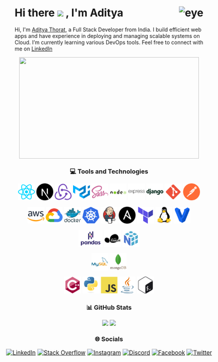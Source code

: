 <!-- ### Hi there 👋 -->

<!--
**thorataditya14/thorataditya14** is a ✨ _special_ ✨ repository because its `README.md` (this file) appears on your GitHub profile.

Here are some ideas to get you started:

- 🔭 I’m currently working on ...
- 🌱 I’m currently learning ...
- 👯 I’m looking to collaborate on ...
- 🤔 I’m looking for help with ...
- 💬 Ask me about ...
- 📫 How to reach me: ...
- 😄 Pronouns: ...
- ⚡ Fun fact: ...
-->

# <div style="display: flex; align-items: center; justify-content: space-between"> <div> Hi there <img src="https://camo.githubusercontent.com/e8e7b06ecf583bc040eb60e44eb5b8e0ecc5421320a92929ce21522dbc34c891/68747470733a2f2f6d656469612e67697068792e636f6d2f6d656469612f6876524a434c467a6361737252346961377a2f67697068792e676966" height="30px"> , I'm Aditya </div> <div> ![eye](https://komarev.com/ghpvc/?username=thorataditya14) </div> </div>

Hi, I'm [Aditya Thorat](https://adityathorat.tech), a Full Stack Developer from India. I build efficient web apps and have experience in deploying and managing scalable systems on Cloud. I’m currently learning various DevOps tools. Feel free to connect with me on [LinkedIn](https://www.linkedin.com/in/adityathorat/)

<div align="center">

<img align="center" height='270' width='480' src='./assets/gifs/typing.gif'/>

### 💻 Tools and Technologies

<!-- Development -->
<a href="https://reactjs.org/" target="_blank"><img src="././assets/images/skills/development/reactjs.svg" alt="React" height="45px" /></a>
<a href="https://nextjs.org/" target="_blank"><img src="././assets/images/skills/development/nextjs.svg" alt="NextJS" height="45px" /></a>
<a href="https://redux.js.org/" target="_blank"><img src="././assets/images/skills/development/redux.svg" alt="Redux" height="45px" /></a>
<a href="https://mui.com/" target="_blank"><img src="././assets/images/skills/development/materialui.svg" alt="MaterialUI" height="45px" /></a>
<a href="https://sass-lang.com/" target="_blank"><img src="././assets/images/skills/development/sass.svg" alt="Sass" height="45px" /></a>
<a href="https://nodejs.org/" target="_blank"><img src="././assets/images/skills/development/nodejs.svg" alt="NodeJS" height="45px" /></a>
<a href="https://expressjs.com/" target="_blank"><img src="././assets/images/skills/development/expressjs.svg" alt="ExpressJS" height="45px" /></a>
<a href="https://www.djangoproject.com/" target="_blank"><img src="././assets/images/skills/development/django.svg" alt="Django" height="45px" /></a>
<a href="https://git-scm.com/" target="_blank"><img src="././assets/images/skills/development/git.svg" alt="Git" height="45px" /></a>
<a href="https://www.postman.com/" target="_blank"><img src="././assets/images/skills/development/postman.svg" alt="Postman" height="45px" /></a>

<!-- Cloud/DevOps -->
<a href="https://aws.amazon.com/" target="_blank"><img src="././assets/images/skills/cloud/aws.svg" alt="AWS" height="45px" /></a>
<a href="https://cloud.google.com/" target="_blank"><img src="././assets/images/skills/cloud/google-cloud.svg" alt="GCP" height="45px" /></a>
<a href="https://www.docker.com/" target="_blank"><img src="././assets/images/skills/cloud/docker.svg" alt="Docker" height="45px" /></a>
<a href="https://kubernetes.io/" target="_blank"><img src="././assets/images/skills/cloud/kubernetes.svg" alt="Kubernetes" height="45px" /></a>
<a href="https://www.jenkins.io/" target="_blank"><img src="././assets/images/skills/cloud/jenkins.svg" alt="Jenkins" height="45px" /></a>
<a href="https://www.ansible.com/" target="_blank"><img src="././assets/images/skills/cloud/ansible.svg" alt="Ansible" height="45px" /></a>
<a href="https://www.terraform.io/" target="_blank"><img src="././assets/images/skills/cloud/terraform.svg" alt="Terraform" height="45px" /></a>
<a href="https://www.linux.org/" target="_blank"><img src="././assets/images/skills/cloud/linux.svg" alt="Linux" height="45px" /></a>
<a href="https://www.vagrantup.com/" target="_blank"><img src="././assets/images/skills/cloud/vagrant.svg" alt="Vagrant" height="45px" /></a>

<!-- Machine Learning -->
<!-- Databases -->
<a href="https://pandas.pydata.org/" target="_blank"><img src="././assets/images/skills/machine-learning/pandas.svg" alt="Pandas" height="45px" /></a>
<a href="https://scikit-learn.org/stable/" target="_blank"><img src="././assets/images/skills/machine-learning/scikit-learn.svg" alt="Scikit Learn" height="45px" /></a>
<a href="https://numpy.org/" target="_blank"><img src="././assets/images/skills/machine-learning/numpy.svg" alt="NumPy" height="45px" /></a>

<a href="https://www.mysql.com/" target="_blank"><img src="././assets/images/skills/databases/mysql.svg" alt="MySQL" height="45px" /></a>
<a href="https://www.mongodb.com/" target="_blank"><img src="././assets/images/skills/databases/mongodb.svg" alt="MongoDB" height="45px" /></a>

<!-- Languages -->
<a href="https://isocpp.org/" target="_blank"><img src="././assets/images/skills/programming-languages/cpp.svg" alt="CPP" height="45px" /></a>
<a href="https://www.python.org/" target="_blank"><img src="././assets/images/skills/programming-languages/python.svg" alt="Python" height="45px" /></a>
<a href="https://developer.mozilla.org/en-US/docs/Web/JavaScript/" target="_blank"><img src="././assets/images/skills/programming-languages/javascript.svg" alt="JavaScript" height="45px" /></a>
<a href="https://www.java.com/" target="_blank"><img src="././assets/images/skills/programming-languages/java.svg" alt="Java" height="45px" /></a>
<a href="https://www.gnu.org/software/bash/" target="_blank"><img src="././assets/images/skills/cloud/bash.svg" alt="Bash" height="45px" /></a>

### 📊 GitHub Stats

![](https://github-readme-stats.vercel.app/api?username=thorataditya14&theme=default&hide_border=true&include_all_commits=true&count_private=true)
![](https://github-readme-stats.vercel.app/api/top-langs/?username=thorataditya14&theme=default&hide_border=true&include_all_commits=true&count_private=true&layout=compact)
<!-- ![](https://github-readme-streak-stats.herokuapp.com/?user=thorataditya14&theme=default&hide_border=true) -->

<!-- ### 🏆 GitHub Trophies -->

<!-- ![](https://github-profile-trophy.vercel.app/?username=thorataditya14&theme=discord&no-frame=false&no-bg=true&margin-w=4) -->

### 🌐 Socials

<div align="center" style="transform: scale(1.1)">

[![LinkedIn](https://img.shields.io/badge/LinkedIn-%230077B5.svg?logo=linkedin&logoColor=white)](https://linkedin.com/in/adityathorat)
[![Stack Overflow](https://img.shields.io/badge/-Stackoverflow-FE7A16?logo=stack-overflow&logoColor=white)](https://stackoverflow.com/users/16890496)
[![Instagram](https://img.shields.io/badge/Instagram-%23E4405F.svg?logo=Instagram&logoColor=white)](https://instagram.com/thorataditya14)
[![Discord](https://img.shields.io/badge/Discord-%237289DA.svg?logo=discord&logoColor=white)](https://discord.gg/adityat1704#2010)
[![Facebook](https://img.shields.io/badge/Facebook-%231877F2.svg?logo=Facebook&logoColor=white)](https://facebook.com/thorataditya14)
[![Twitter](https://img.shields.io/badge/Twitter-%231DA1F2.svg?logo=Twitter&logoColor=white)](https://twitter.com/thorataditya14)

</div>


</div>  
